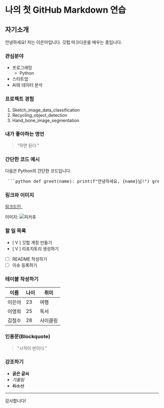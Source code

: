 # 나의 첫 GitHub Markdown 연습

## 자기소개
안녕하세요! 저는 이은아입니다. 깃헙 마크다운을 배우는 중입니다. 

### 관심분야
- 프로그래밍
  - Python
- 스타트업
- AI와 데이터 분석

### 프로젝트 경험
1. Sketch_image_data_classification
2. Recycling_object_detection
3. Hand_bone_image_segmentation

### 내가 좋아하는 명언
> "하면 된다."

### 간단한 코드 예시
다음은 Python의 간단한 코드입니다.

<pre> ```python def greet(name): print(f"안녕하세요, {name}님!") greet("이은아") ``` </pre>

### 링크와 이미지
[링크드인](https://www.linkedin.com/in/%EC%9D%80%EC%95%84-%EC%9D%B4-61b347321/)_

이미지:
![피카츄](https://image-cdn.hypb.st/https%3A%2F%2Fkr.hypebeast.com%2Ffiles%2F2017%2F07%2Ftime-15-influential-video-game-characters-0.jpg?q=90&w=1400&cbr=1&fit=max)

### 할 일 목록
- [ V ] 깃헙 계정 만들기
- [ V ] 리포지토리 생성하기
- [ ] README 작성하기
- [ ] 이슈 등록하기

### 테이블 작성하기
| 이름 | 나이 | 취미 |
|-------|-------|-------|
| 이은아 | 23 | 여행 |
| 이영희 | 25 | 독서 |
| 김철수 | 28 | 사이클링 |

### 인용문(Blockquote)
> "시작이 반이다."

### 강조하기
- **굵은 글씨**
- *기울임*
- ~~취소선~~
---
감사합니다!


